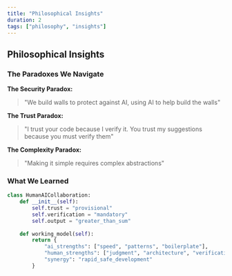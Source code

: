 ```yaml
---
title: "Philosophical Insights"
duration: 2
tags: ["philosophy", "insights"]
---
```


## Philosophical Insights

### The Paradoxes We Navigate

**The Security Paradox:**
> "We build walls to protect against AI, using AI to help build the walls"

**The Trust Paradox:**
> "I trust your code because I verify it. You trust my suggestions because you must verify them"

**The Complexity Paradox:**
> "Making it simple requires complex abstractions"

### What We Learned

```python
class HumanAICollaboration:
    def __init__(self):
        self.trust = "provisional"
        self.verification = "mandatory"
        self.output = "greater_than_sum"
        
    def working_model(self):
        return {
            "ai_strengths": ["speed", "patterns", "boilerplate"],
            "human_strengths": ["judgment", "architecture", "verification"],
            "synergy": "rapid_safe_development"
        }
```